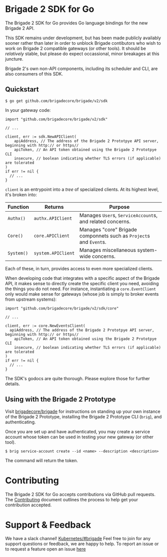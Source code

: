 # Brigade 2 SDK for Go

The Brigade 2 SDK for Go provides Go language bindings for the new Brigade 2
API.

This SDK remains under development, but has been made publicly availably sooner
rather than later in order to unblock Brigade contibutors who wish to work on
Brigade 2 compatible gateways (or other tools). It should be _relatively_
stable, but please do expect occassional, minor breakages at this juncture.

Brigade 2's own non-API components, including its scheduler and CLI, are also
consumers of this SDK.

## Quickstart

```console
$ go get github.com/brigadecore/brigade/v2/sdk
```

In your gateway code:

```golang
import "github.com/brigadecore/brigade/v2/sdk"

// ...

client, err := sdk.NewAPIClient(
	apiAddress, // The address of the Brigade 2 Prototpye API server, beginning with http:// or https//
	apiToken, // An API token obtained using the Brigade 2 Prototpye CLI
	insecure, // boolean indicating whether TLS errors (if applicable) are tolerated
)
if err != nil {
  // ...
}
```

`client` is an entrypoint into a _tree_ of specialized clients. At its highest
level, it's broken into:

| Function | Returns | Purpose |
|----------|---------|---------|
| `Authx()`| `authx.APIClient` | Manages `User`s, `ServiceAccount`s, and related concerns. |
| `Core()` | `core.APIClient` | Manages "core" Brigade componnets such as `Project`s and `Event`s. |
| `System()` | `system.APIClient` | Manages miscellaneous system-wide concerns. |

Each of these, in turn, provides access to even more specialized clients.

When developing code that integrates with a specific aspect of the Brigade API,
it makes sense to directly create the specific client you need, avoiding the
things you do not need. For instance, instantiating a `core.EventClient` only
would make sense for gateways (whose job is simply to broker events from
upstream systems):

```golang
import "github.com/brigadecore/brigade/v2/sdk/core"

// ...

client, err := core.NewEventsClient(
  apiAddress, // The address of the Brigade 2 Prototpye API server, beginning with http:// or https//
	apiToken, // An API token obtained using the Brigade 2 Prototpye CLI
	insecure, // boolean indicating whether TLS errors (if applicable) are tolerated
)
if err != nil {
  // ...
}
```

The SDK's godocs are quite thorough. Please explore those for further details.

## Using with the Brigade 2 Prototype

Visit [brigadecore/brigade](../README.md) for instructions
on standing up your own instance of the Brigade 2 Prototype, installing the
Brigade 2 Prototype CLI (`brig`), and authenticating.

Once you are set up and have authenticated, you may create a service account
whose token can be used in testing your new gateway (or other tool).

```console
$ brig service-account create --id <name> --description <description>
```

The command will return the token.

# Contributing

The Brigade 2 SDK for Go accepts contributions via GitHub pull requests. The
[Contributing](CONTRIBUTING.md) document outlines the process to help get your
contribution accepted.

# Support & Feedback

We have a slack channel!
[Kubernetes/#brigade](https://kubernetes.slack.com/messages/C87MF1RFD) Feel free
to join for any support questions or feedback, we are happy to help. To report
an issue or to request a feature open an issue
[here](https://github.com/brigadecore/brigade/issues)

